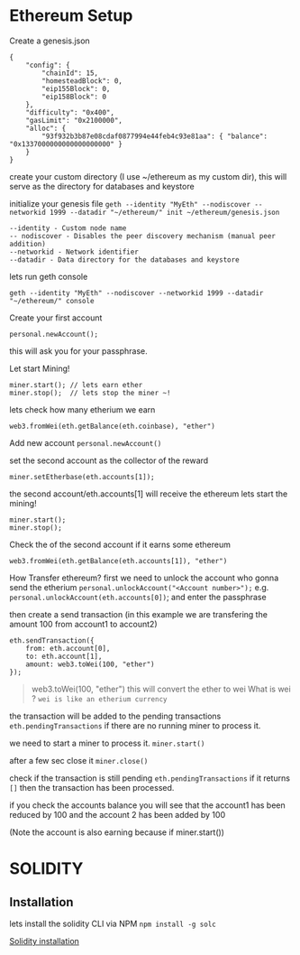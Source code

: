 

# Ethereum Setup

Create a genesis.json
```
{
    "config": {
        "chainId": 15,
        "homesteadBlock": 0,
        "eip155Block": 0,
        "eip158Block": 0
    },
    "difficulty": "0x400",
    "gasLimit": "0x2100000",
    "alloc": {
        "93f932b3b87e08cdaf0877994e44feb4c93e81aa": { "balance": "0x1337000000000000000000" }     
    }
}
```

create your custom directory (I use ~/ethereum as my custom dir), this will serve as the directory for databases and keystore

initialize your genesis file
`geth --identity "MyEth" --nodiscover --networkid 1999 --datadir "~/ethereum/" init ~/ethereum/genesis.json`

```
--identity - Custom node name
-- nodiscover - Disables the peer discovery mechanism (manual peer addition)
--networkid - Network identifier
--datadir - Data directory for the databases and keystore
```


lets run geth console
```
geth --identity "MyEth" --nodiscover --networkid 1999 --datadir "~/ethereum/" console
```

Create your first account
```
personal.newAccount();
```

this will ask you for your passphrase.


Let start Mining!

```
miner.start(); // lets earn ether
miner.stop();  // lets stop the miner ~!
```

lets check how many etherium we earn
```
web3.fromWei(eth.getBalance(eth.coinbase), "ether")
```

Add new account `personal.newAccount()`

set the second account as the collector of the reward
```
miner.setEtherbase(eth.accounts[1]);
```

the second account/eth.accounts[1] will receive the ethereum
lets start the mining!
```
miner.start();
miner.stop();
```


Check the of the second account if it earns some ethereum
```
web3.fromWei(eth.getBalance(eth.accounts[1]), "ether")
```


How Transfer ethereum?
first we need to unlock the account who gonna send the etherium
`personal.unlockAccount("<Account number>");` e.g. `personal.unlockAccount(eth.accounts[0])`;
and enter the passphrase

then create a send transaction
(in this example we are transfering the amount 100 from account1 to account2)
```
eth.sendTransaction({
	from: eth.account[0],
	to: eth.account[1],
	amount: web3.toWei(100, "ether")
});
```

> web3.toWei(100, "ether")
this will convert the ether to wei
What is wei ? `wei is like an etherium currency`

the transaction will be added to the pending transactions
`eth.pendingTransactions` if there are no running miner to process it.

we need to start a miner to process it.
`miner.start()`

after a few sec close it
`miner.close()` 

check if the transaction is still pending
`eth.pendingTransactions` if it returns `[]`
then the transaction has been processed.

if you check the accounts balance
you will see that the account1 has been reduced by 100
and the account 2 has been added by 100

(Note the account is also earning because if miner.start())




# SOLIDITY

## Installation

lets install the solidity CLI via NPM
`npm install -g solc`

[Solidity installation](http://solidity.readthedocs.io/en/develop/installing-solidity.html)
